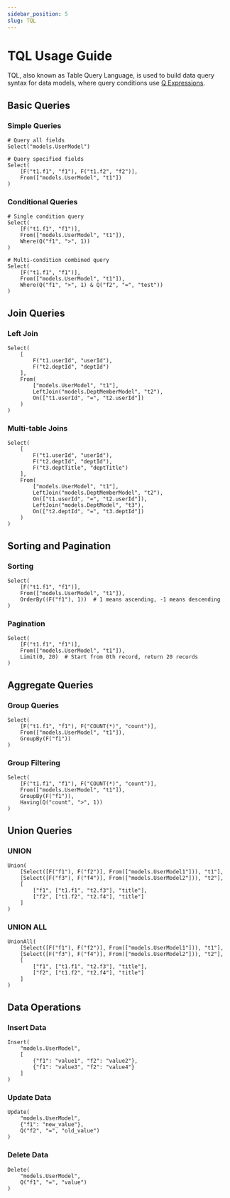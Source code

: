 ```yaml
---
sidebar_position: 5
slug: TQL
---
```


# TQL Usage Guide
TQL, also known as Table Query Language, is used to build data query syntax for data models, where query conditions use [Q Expressions](./q-expressions).

## Basic Queries
### Simple Queries
```plaintext
# Query all fields
Select("models.UserModel")

# Query specified fields
Select(
    [F("t1.f1", "f1"), F("t1.f2", "f2")],
    From(["models.UserModel", "t1"])
)
```

### Conditional Queries
```plaintext
# Single condition query
Select(
    [F("t1.f1", "f1")],
    From(["models.UserModel", "t1"]),
    Where(Q("f1", ">", 1))
)

# Multi-condition combined query
Select(
    [F("t1.f1", "f1")],
    From(["models.UserModel", "t1"]),
    Where(Q("f1", ">", 1) & Q("f2", "=", "test"))
)
```

## Join Queries
### Left Join
```plaintext
Select(
    [
        F("t1.userId", "userId"),
        F("t2.deptId", "deptId")
    ],
    From(
        ["models.UserModel", "t1"],
        LeftJoin("models.DeptMemberModel", "t2"),
        On(["t1.userId", "=", "t2.userId"])
    )
)
```

### Multi-table Joins
```plaintext
Select(
    [
        F("t1.userId", "userId"),
        F("t2.deptId", "deptId"),
        F("t3.deptTitle", "deptTitle")
    ],
    From(
        ["models.UserModel", "t1"],
        LeftJoin("models.DeptMemberModel", "t2"),
        On(["t1.userId", "=", "t2.userId"]),
        LeftJoin("models.DeptModel", "t3"),
        On(["t2.deptId", "=", "t3.deptId"])
    )
)
```

## Sorting and Pagination
### Sorting
```plaintext
Select(
    [F("t1.f1", "f1")],
    From(["models.UserModel", "t1"]),
    OrderBy((F("f1"), 1))  # 1 means ascending, -1 means descending
)
```

### Pagination
```plaintext
Select(
    [F("t1.f1", "f1")],
    From(["models.UserModel", "t1"]),
    Limit(0, 20)  # Start from 0th record, return 20 records
)
```

## Aggregate Queries
### Group Queries
```plaintext
Select(
    [F("t1.f1", "f1"), F("COUNT(*)", "count")],
    From(["models.UserModel", "t1"]),
    GroupBy(F("f1"))
)
```

### Group Filtering
```plaintext
Select(
    [F("t1.f1", "f1"), F("COUNT(*)", "count")],
    From(["models.UserModel", "t1"]),
    GroupBy(F("f1")),
    Having(Q("count", ">", 1))
)
```

## Union Queries
### UNION
```plaintext
Union(
    [Select([F("f1"), F("f2")], From(["models.UserModel1"])), "t1"],
    [Select([F("f3"), F("f4")], From(["models.UserModel2"])), "t2"],
    [
        ["f1", ["t1.f1", "t2.f3"], "title"],
        ["f2", ["t1.f2", "t2.f4"], "title"]
    ]
)
```

### UNION ALL
```plaintext
UnionAll(
    [Select([F("f1"), F("f2")], From(["models.UserModel1"])), "t1"],
    [Select([F("f3"), F("f4")], From(["models.UserModel2"])), "t2"],
    [
        ["f1", ["t1.f1", "t2.f3"], "title"],
        ["f2", ["t1.f2", "t2.f4"], "title"]
    ]
)
```

## Data Operations
### Insert Data
```plaintext
Insert(
    "models.UserModel",
    [
        {"f1": "value1", "f2": "value2"},
        {"f1": "value3", "f2": "value4"}
    ]
)
```

### Update Data
```plaintext
Update(
    "models.UserModel",
    {"f1": "new_value"},
    Q("f2", "=", "old_value")
)
```

### Delete Data
```plaintext
Delete(
    "models.UserModel",
    Q("f1", "=", "value")
)
```